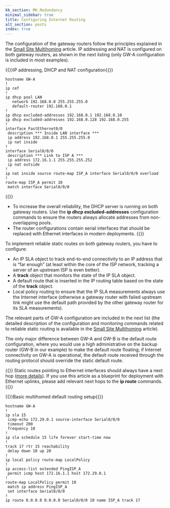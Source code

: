 ```yaml
---
kb_section: MH_Redundancy
minimal_sidebar: true
title: Configuring Internet Routing
alt_section: posts
index: true
---
```

The configuration of the gateway routers follow the principles explained in the [Small Site Multihoming](/kb/Internet/MH_SOHO/) article. IP addressing and NAT is configured on both gateway routers, as shown in the next listing (only GW-A configuration is included in most examples).

{{<cc>}}IP addressing, DHCP and NAT configuration{{</cc>}}
```
hostname GW-A
!
ip cef
!
ip dhcp pool LAN
   network 192.168.0.0 255.255.255.0
   default-router 192.168.0.1
!
ip dhcp excluded-addresses 192.168.0.1 192.168.0.10
ip dhcp excluded-addresses 192.168.0.128 192.168.0.255
!
interface FastEthernet0/0
 description *** Inside LAN interface ***
 ip address 192.168.0.1 255.255.255.0
 ip nat inside
!
interface Serial0/0/0
 description *** Link to ISP A ***
 ip address 172.16.1.1 255.255.255.252
 ip nat outside
!
ip nat inside source route-map ISP_A interface Serial0/0/0 overload
!
route-map ISP_A permit 10
 match interface Serial0/0/0
```

{{<note>}}
* To increase the overall reliability, the DHCP server is running on both gateway routers. Use the **ip dhcp excluded-addresses** configuration commands to ensure the routers always allocate addresses from non-overlapping pools.
* The router configurations contain serial interfaces that should be replaced with Ethernet interfaces in modern deployments.
{{</note>}}

To implement reliable static routes on both gateway routers, you have to configure:

* An IP SLA object to track end-to-end connectivity to an IP address that is “far enough” (at least within the core of the ISP network, tracking a server of an upstream ISP is even better).
* A **track** object that monitors the state of the IP SLA object.
* A default route that is inserted in the IP routing table based on the state of the **track** object.
* Local policy routing to ensure that the IP SLA measurements always use the Internet interface (otherwise a gateway router with failed upstream link might use the default path provided by the other gateway router for its SLA measurements).

The relevant parts of GW-A configuration are included in the next list (the detailed description of the configuration and monitoring commands related to reliable static routing is available in the [Small Site Multihoming](/kb/Internet/MH_SOHO/) article).

The only major difference between GW-A and GW-B is the default route configuration, where you would use a high administrative on the backup router (GW-B in our example) to make the default route floating; if Internet connectivity on GW-A is operational, the default route received through the routing protocol should override the static default route.

{{<note warn>}}
Static routes pointing to Ethernet interfaces should always have a next hop ([more details](/2009/10/follow-up-interface-default-route/)). If you use this article as a blueprint for deployment with Ethernet uplinks, please add relevant next hops to the **ip route** commands.
{{</note>}}

{{<cc>}}Basic multihomed default routing setup{{</cc>}}
```
hostname GW-A
!
ip sla 15
 icmp-echo 172.29.0.1 source-interface Serial0/0/0
 timeout 200
 frequency 10
!
ip sla schedule 15 life forever start-time now
!
track 17 rtr 15 reachability
 delay down 10 up 20
!
ip local policy route-map LocalPolicy
!
ip access-list extended PingISP_A
 permit icmp host 172.16.1.1 host 172.29.0.1
!
route-map LocalPolicy permit 10
 match ip address PingISP_A
 set interface Serial0/0/0
!
ip route 0.0.0.0 0.0.0.0 Serial0/0/0 10 name ISP_A track 17
```
